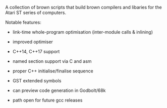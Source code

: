 A collection of brown scripts that build brown compilers and libaries for the Atari ST series of computers.

Notable features:

* link-time whole-program optimisation (inter-module calls & inlining)

* improved optimiser

* C++14, C++17 support

* named section support via C and asm

* proper C++ initialise/finalise sequence

* GST extended symbols

* can preview code generation in Godbolt/68k

* path open for future gcc releases
